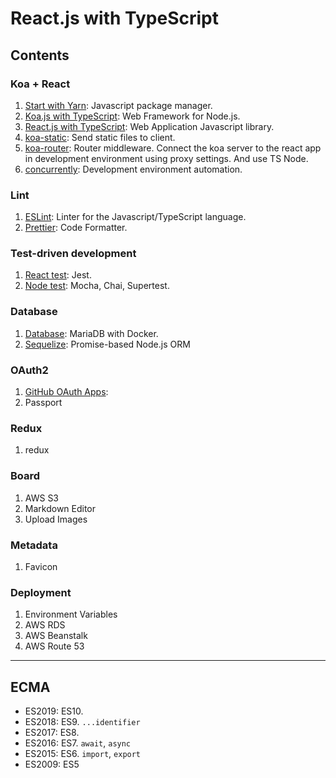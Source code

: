 # React.js with TypeScript

## Contents

### Koa + React

1. [Start with Yarn](docs/001.start.md): Javascript package manager.
2. [Koa.js with TypeScript](docs/002.koa.md): Web Framework for Node.js.
3. [React.js with TypeScript](docs/003.react.md): Web Application Javascript library.
4. [koa-static](docs/004.koa-static.md): Send static files to client.
5. [koa-router](docs/005.koa-router.md): Router middleware. Connect the koa server to the react app in development environment using proxy settings. And use TS Node.
6. [concurrently](docs/006.concurrently.md): Development environment automation.

### Lint

1. [ESLint](docs/007.eslint.md): Linter for the Javascript/TypeScript language.
2. [Prettier](docs/008.prettier.md): Code Formatter.

### Test-driven development

1. [React test](docs/009.react-test.md): Jest.
2. [Node test](docs/010.node-test.md): Mocha, Chai, Supertest.

### Database

1. [Database](docs/011.database.md): MariaDB with Docker.
2. [Sequelize](docs/012.sequelize.md): Promise-based Node.js ORM

### OAuth2

1. [GitHub OAuth Apps](docs/013.github-oauth.md):
2. Passport

### Redux

1. redux

### Board

1. AWS S3
2. Markdown Editor
3. Upload Images

### Metadata

1. Favicon

### Deployment

1. Environment Variables
2. AWS RDS
3. AWS Beanstalk
4. AWS Route 53

---

## ECMA

- ES2019: ES10.
- ES2018: ES9. `...identifier`
- ES2017: ES8.
- ES2016: ES7. `await`, `async`
- ES2015: ES6. `import`, `export`
- ES2009: ES5
